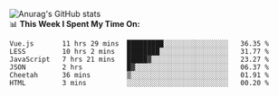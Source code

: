 
![Anurag's GitHub stats](https://github-readme-stats.vercel.app/api?username=supergczh&show_icons=true&theme=radical)
<br />
📊 **This Week I Spent My Time On:**

<!--START_SECTION:waka-->

```text
Vue.js       11 hrs 29 mins  █████████░░░░░░░░░░░░░░░░   36.35 %
LESS         10 hrs 2 mins   ████████░░░░░░░░░░░░░░░░░   31.77 %
JavaScript   7 hrs 21 mins   █████▓░░░░░░░░░░░░░░░░░░░   23.27 %
JSON         2 hrs           █▓░░░░░░░░░░░░░░░░░░░░░░░   06.37 %
Cheetah      36 mins         ▒░░░░░░░░░░░░░░░░░░░░░░░░   01.91 %
HTML         3 mins          ░░░░░░░░░░░░░░░░░░░░░░░░░   00.20 %
```

<!--END_SECTION:waka-->
